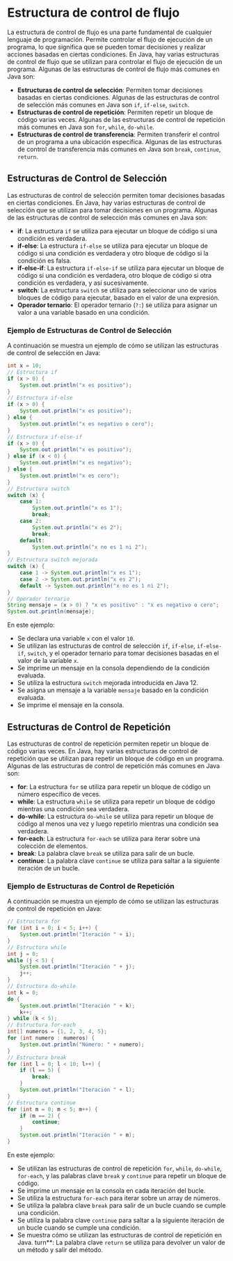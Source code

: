 # Estructura de control de flujo

La estructura de control de flujo es una parte fundamental de cualquier lenguaje de programación. Permite controlar el
flujo de ejecución de un programa, lo que significa que se pueden tomar decisiones y realizar acciones basadas en
ciertas condiciones. En Java, hay varias estructuras de control de flujo que se utilizan para controlar el flujo de
ejecución de un programa. Algunas de las estructuras de control de flujo más comunes en Java son:

- **Estructuras de control de selección**: Permiten tomar decisiones basadas en ciertas condiciones. Algunas de las
  estructuras de control de selección más comunes en Java son `if`, `if-else`, `switch`.
- **Estructuras de control de repetición**: Permiten repetir un bloque de código varias veces. Algunas de las
  estructuras
  de control de repetición más comunes en Java son `for`, `while`, `do-while`.
- **Estructuras de control de transferencia**: Permiten transferir el control de un programa a una ubicación específica.
  Algunas de las estructuras de control de transferencia más comunes en Java son `break`, `continue`, `return`.

## Estructuras de Control de Selección

Las estructuras de control de selección permiten tomar decisiones basadas en ciertas condiciones. En Java, hay varias
estructuras de control de selección que se utilizan para tomar decisiones en un programa. Algunas de las estructuras de
control de selección más comunes en Java son:

- **if**: La estructura `if` se utiliza para ejecutar un bloque de código si una condición es verdadera.
- **if-else**: La estructura `if-else` se utiliza para ejecutar un bloque de código si una condición es verdadera y otro
  bloque de código si la condición es falsa.
- **if-else-if**: La estructura `if-else-if` se utiliza para ejecutar un bloque de código si una condición es verdadera,
  otro bloque de código si otra condición es verdadera, y así sucesivamente.
- **switch**: La estructura `switch` se utiliza para seleccionar uno de varios bloques de código para ejecutar, basado
  en
  el valor de una expresión.
- **Operador ternario**: El operador ternario (`?:`) se utiliza para asignar un valor a una variable basado en una
  condición.

### Ejemplo de Estructuras de Control de Selección

A continuación se muestra un ejemplo de cómo se utilizan las estructuras de control de selección en Java:

```java
int x = 10;
// Estructura if
if (x > 0) {
    System.out.println("x es positivo");
}
// Estructura if-else
if (x > 0) {
    System.out.println("x es positivo");
} else {
    System.out.println("x es negativo o cero");
}
// Estructura if-else-if
if (x > 0) {
    System.out.println("x es positivo");
} else if (x < 0) {
    System.out.println("x es negativo");
} else {
    System.out.println("x es cero");
}
// Estructura switch
switch (x) {
    case 1:
        System.out.println("x es 1");
        break;
    case 2:
        System.out.println("x es 2");
        break;
    default:
        System.out.println("x no es 1 ni 2");
}
// Estructura switch mejorada
switch (x) {
    case 1 -> System.out.println("x es 1");
    case 2 -> System.out.println("x es 2");
    default -> System.out.println("x no es 1 ni 2");
}
// Operador ternario
String mensaje = (x > 0) ? "x es positivo" : "x es negativo o cero";
System.out.println(mensaje);
```

En este ejemplo:

- Se declara una variable `x` con el valor `10`.
- Se utilizan las estructuras de control de selección `if`, `if-else`, `if-else-if`, `switch`, y el operador ternario
  para tomar decisiones basadas en el valor de la variable `x`.
- Se imprime un mensaje en la consola dependiendo de la condición evaluada.
- Se utiliza la estructura `switch` mejorada introducida en Java 12.
- Se asigna un mensaje a la variable `mensaje` basado en la condición evaluada.
- Se imprime el mensaje en la consola.

## Estructuras de Control de Repetición

Las estructuras de control de repetición permiten repetir un bloque de código varias veces. En Java, hay varias
estructuras de control de repetición que se utilizan para repetir un bloque de código en un programa. Algunas de las
estructuras de control de repetición más comunes en Java son:

- **for**: La estructura `for` se utiliza para repetir un bloque de código un número específico de veces.
- **while**: La estructura `while` se utiliza para repetir un bloque de código mientras una condición sea verdadera.
- **do-while**: La estructura `do-while` se utiliza para repetir un bloque de código al menos una vez y luego repetirlo
  mientras una condición sea verdadera.
- **for-each**: La estructura `for-each` se utiliza para iterar sobre una colección de elementos.
- **break**: La palabra clave `break` se utiliza para salir de un bucle.
- **continue**: La palabra clave `continue` se utiliza para saltar a la siguiente iteración de un bucle.

### Ejemplo de Estructuras de Control de Repetición

A continuación se muestra un ejemplo de cómo se utilizan las estructuras de control de repetición en Java:

```java
// Estructura for
for (int i = 0; i < 5; i++) {
    System.out.println("Iteración " + i);
}
// Estructura while
int j = 0;
while (j < 5) {
    System.out.println("Iteración " + j);
    j++;
}
// Estructura do-while
int k = 0;
do {
    System.out.println("Iteración " + k);
    k++;
} while (k < 5);
// Estructura for-each
int[] numeros = {1, 2, 3, 4, 5};
for (int numero : numeros) {
    System.out.println("Número: " + numero);
}
// Estructura break
for (int l = 0; l < 10; l++) {
    if (l == 5) {
        break;
    }
    System.out.println("Iteración " + l);
}
// Estructura continue
for (int m = 0; m < 5; m++) {
    if (m == 2) {
        continue;
    }
    System.out.println("Iteración " + m);
}
```

En este ejemplo:

- Se utilizan las estructuras de control de repetición `for`, `while`, `do-while`, `for-each`, y las palabras clave
  `break` y `continue` para repetir un bloque de código.
- Se imprime un mensaje en la consola en cada iteración del bucle.
- Se utiliza la estructura `for-each` para iterar sobre un array de números.
- Se utiliza la palabra clave `break` para salir de un bucle cuando se cumple una condición.
- Se utiliza la palabra clave `continue` para saltar a la siguiente iteración de un bucle cuando se cumple una
  condición.
- Se muestra cómo se utilizan las estructuras de control de repetición en Java.
turn**: La palabra clave `return` se utiliza para devolver un valor de un método y salir del método.